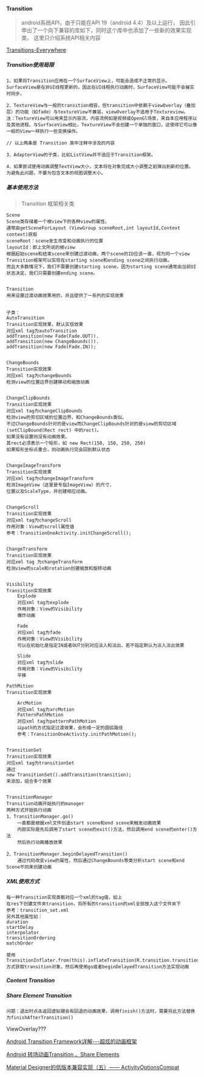 #### Transition

> android系统API，由于只能在API 19（android 4.4）及以上运行，
> 因此引申出了一个向下兼容的库如下，同时这个库中也添加了一些新的效果实现类，
> 这里只介绍系统API相关内容

[Transitions-Everywhere](https://github.com/andkulikov/Transitions-Everywhere)

##### Transition使用局限

    1、如果将Transition应用在一个SurfaceView上，可能会造成不正常的显示。SurfaceView是在非UI线程更新的，因此在UI线程执行动画时，SurfaceView可能不会被实时同步。

    2、TextureView与一般的transition相容，但transition中依赖于viewOverlay（叠加层）的功能（如fade）与textureView不兼容，viewOverlay不适用于Textureview。
    注：TextureView可以用来显示内容流，内容流例如是视频或OpenGl场景，来自本应用程序以及其他进程。与SurfaceView相比，TextureView不会创建一个单独的窗口，这使得它可以像一般的View一样执行一些变换操作。

    // 以上两条是 Transition 类中注释中涉及的内容

    3、AdapterView的子类，比如ListView并不适应于Transition框架。

    4、如果尝试使用动画调整TextView大小，文本将在对象完成大小调整之前弹出到新的位置。为避免此问题，不要为包含文本的视图调整大小。



##### 基本使用方法

> Transition 框架相关类

    Scene
    Scene类存储着一个根view下的各种view的属性。
    通常由getSceneForLayout (ViewGroup sceneRoot,int layoutId,Context context)获取
    sceneRoot：scene发生改变和动画执行的位置
    layoutId：即上文所说的根view
    根据起始scene和结束scene来创建过渡动画，两个scene的ID应该一直，视为同一个view
    Transition框架可以实现在starting scene和ending scene之间执行动画。
    而且大多数情况下，我们不需要创建starting scene，因为starting scene通常由当前UI状态决定，我们只需要创建ending scene。


    Transition
    用来设置过渡动画效果用的，并且提供了一系列的实现效果


    子类：
    AutoTransition
    Transition实现效果，默认实现效果
    对应xml tag为autoTransition
    addTransition(new Fade(Fade.OUT)).
    addTransition(new ChangeBounds()).
    addTransition(new Fade(Fade.IN));


    ChangeBounds
    Transition实现效果
    对应xml tag为changeBounds
    检测view的位置边界创建移动和缩放动画


    ChangeClipBounds
    Transition实现效果
    对应xml tag为changeClipBounds
    检测view的剪切区域的位置边界，和ChangeBounds类似。
    不过ChangeBounds针对的是view而ChangeClipBounds针对的是view的剪切区域(setClipBound(Rect rect) 中的rect)。
    如果没有设置则没有动画效果。
    其rect必须表示一个矩形，如 new Rect(150, 150, 250, 250)
    如果矩形坐标点重合，则动画执行完会回到默认状态


    ChangeImageTransform
    Transition实现效果
    对应xml tag为changeImageTransform
    检测ImageView（这里是专指ImageView）的尺寸，
    位置以及ScaleType，并创建相应动画。


    ChangeScroll
    Transition实现效果
    对应xml tag为changeScroll
    作用对象：View的scroll属性值
    参考：TransitionOneActivity.initChangeScroll();


    ChangeTransform
    Transition实现效果
    对应xml tag 为changeTransform
    检测view的scale和rotation创建缩放和旋转动画


    Visibility
    Transition实现效果
        Explode
        对应xml tag为explode
        作用对象：View的Visibility
        爆炸动画

        Fade
        对应xml tag为fade
        作用对象：View的Visibility
        可以在初始化是指定IN或者OUT分别对应淡入和淡出，若不指定默认为淡入淡出效果

        Slide
        对应xml tag为slide
        作用对象：View的Visibility
        平移

    PathMition
    Transition实现效果

        ArcMotion
        对应xml tag为arcMotion
        PatternPathMotion
        对应xml tag为patternPathMotion
        以path的方式指定过渡效果，会形成一定的圆弧路径
        参考：TransitionOneActivity.initPathMotion();


    TransitionSet
    Transition实现效果
    对应xml tag为transitionSet
    通过
    new TransitionSet().addTransition(transition);
    来添加，组合多个效果


    TransitionManager
    Transition动画开始执行的manager
    两种方式开始执行动画
    1、TransitionManager.go()
        一直都是根据xml文件创造start scene和end scene来触发动画效果
        内部实际是先后调用了start scene的exit()方法，然后调用end scene的enter()方法
        然后执行动画播放效果

    2、TransitionManager.beginDelayedTransition()
        通过代码改变view的属性，然后通过ChangeBounds等类分析start scene和end Scene不同来创建动画


##### XML使用方式

    每一种Transition实现类都对应一个xml的tag值，如上
    在res下创建文件夹transition，将所有的transition的xml全部放入这个文件夹下
    参考：transition_set.xml
    另外其他属性如：
    duration
    startDelay
    interpolator
    transitionOrdering
    matchOrder

    使用
    TransitionInflater.from(this).inflateTransition(R.transition.transition_set);
    方式获取transition对象，然后再使用go或者beginDelayedTransition方法实现动画


##### Content Transition



##### Share Element Transition


    问题：退出时点击返回虚拟键会有回退的动画效果，调用finish()方法时，需要将此方法替换为finishAfterTransition()


ViewOverlay???

[Android Transition Framework详解---超炫的动画框架](https://www.jianshu.com/p/e497123652b5)

[Android 转场动画Transition 、Share Elements](https://www.jianshu.com/p/10a820329959)

[Material Designer的低版本兼容实现（五）—— ActivityOptionsCompat](https://www.cnblogs.com/tianzhijiexian/p/4087917.html)

